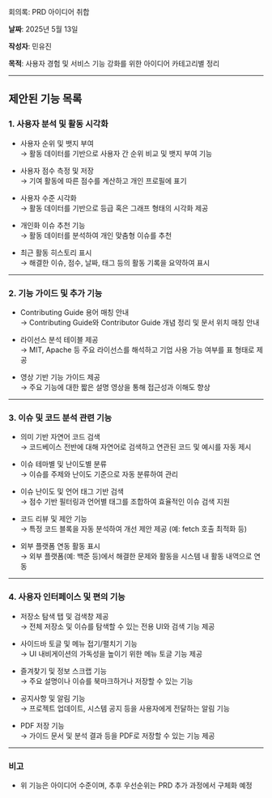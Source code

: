 회의록: PRD 아이디어 취합

**날짜**: 2025년 5월 13일  

**작성자**: 민유진  

**목적**: 사용자 경험 및 서비스 기능 강화를 위한 아이디어 카테고리별 정리

---

## 제안된 기능 목록

### 1. 사용자 분석 및 활동 시각화

- 사용자 순위 및 뱃지 부여  
  → 활동 데이터를 기반으로 사용자 간 순위 비교 및 뱃지 부여 기능

- 사용자 점수 측정 및 저장  
  → 기여 활동에 따른 점수를 계산하고 개인 프로필에 표기

- 사용자 수준 시각화  
  → 활동 데이터를 기반으로 등급 혹은 그래프 형태의 시각화 제공

- 개인화 이슈 추천 기능  
  → 활동 데이터를 분석하여 개인 맞춤형 이슈를 추천

- 최근 활동 히스토리 표시  
  → 해결한 이슈, 점수, 날짜, 태그 등의 활동 기록을 요약하여 표시

---

### 2. 기능 가이드 및 추가 기능

- Contributing Guide 용어 매칭 안내  
  → Contributing Guide와 Contributor Guide 개념 정리 및 문서 위치 매칭 안내

- 라이선스 분석 테이블 제공  
  → MIT, Apache 등 주요 라이선스를 해석하고 기업 사용 가능 여부를 표 형태로 제공

- 영상 기반 기능 가이드 제공  
  → 주요 기능에 대한 짧은 설명 영상을 통해 접근성과 이해도 향상

---

### 3. 이슈 및 코드 분석 관련 기능

- 의미 기반 자연어 코드 검색  
  → 코드베이스 전반에 대해 자연어로 검색하고 연관된 코드 및 예시를 자동 제시

- 이슈 테마별 및 난이도별 분류  
  → 이슈를 주제와 난이도 기준으로 자동 분류하여 관리

- 이슈 난이도 및 언어 태그 기반 검색  
  → 점수 기반 필터링과 언어별 태그를 조합하여 효율적인 이슈 검색 지원

- 코드 리뷰 및 제안 기능  
  → 특정 코드 블록을 자동 분석하여 개선 제안 제공 (예: fetch 호출 최적화 등)

- 외부 플랫폼 연동 활동 표시  
  → 외부 플랫폼(예: 백준 등)에서 해결한 문제와 활동을 시스템 내 활동 내역으로 연동

---

### 4. 사용자 인터페이스 및 편의 기능

- 저장소 탐색 탭 및 검색창 제공  
  → 전체 저장소 및 이슈를 탐색할 수 있는 전용 UI와 검색 기능 제공

- 사이드바 토글 및 메뉴 접기/펼치기 기능  
  → UI 내비게이션의 가독성을 높이기 위한 메뉴 토글 기능 제공

- 즐겨찾기 및 정보 스크랩 기능  
  → 주요 설명이나 이슈를 북마크하거나 저장할 수 있는 기능

- 공지사항 및 알림 기능  
  → 프로젝트 업데이트, 시스템 공지 등을 사용자에게 전달하는 알림 기능

- PDF 저장 기능  
  → 가이드 문서 및 분석 결과 등을 PDF로 저장할 수 있는 기능 제공

---

### 비고

- 위 기능은 아이디어 수준이며, 추후 우선순위는 PRD 추가 과정에서 구체화 예정
